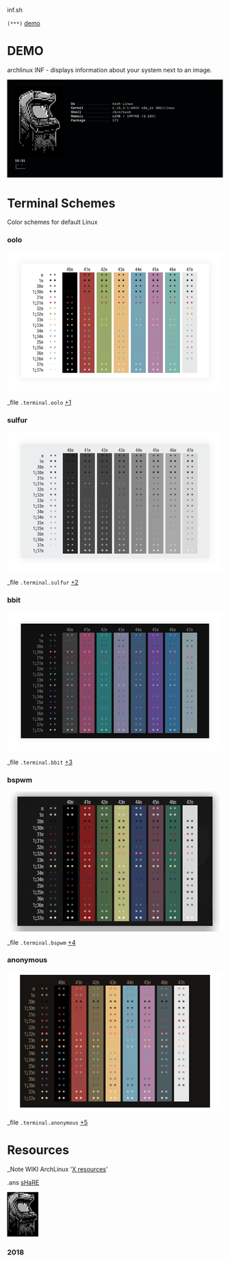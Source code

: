inf.sh 

`(***)` [demo](https://github.com/appath/Terminal/tree/master/.info)

DEMO
=========
archlinux
INF - displays information about your system next to an image.

![Screenshot](.info/inf-demo.jpg)

Terminal Schemes
=========
Color schemes for default Linux

### oolo
![Screenshot](screenshots/terminal_oolo.png)

_file `.terminal.oolo` [+1](https://github.com/appath/Terminal/blob/master/schemes/.terminal.oolo)

### sulfur
![Screenshot](screenshots/terminal_sulfur.png)

_file `.terminal.sulfur` [+2](https://github.com/appath/Terminal/blob/master/schemes/.terminal.sulfur)

### bbit
![Screenshot](screenshots/terminal_bbit.png)

_file `.terminal.bbit` [+3](https://github.com/appath/Terminal/blob/master/schemes/.terminal.bbit)

### bspwm
![Screenshot](screenshots/terminal_bspwm.png)

_file `.terminal.bspwm` [+4](https://github.com/appath/Terminal/blob/master/schemes/.terminal.bspwm)

### anonymous
![Screenshot](screenshots/terminal_anonymous.png)

_file `.terminal.anonymous` [+5](https://github.com/appath/Terminal/blob/master/schemes/.terminal.anonymous)

Resources
=========
_Note WIKI ArchLinux '[X resources](https://wiki.archlinux.org/index.php/X_resources)'

.ans
    [sHaRE](https://github.com/appath/Terminal/blob/master/tect.ans)

![ANSI](screenshots/%5BsHaRE%5D.jpg)
### 2018
